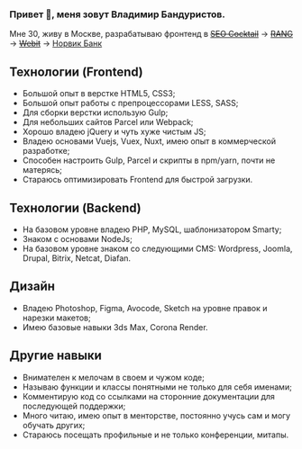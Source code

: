 ### Привет 👋, меня зовут Владимир Бандуристов.

Мне 30, живу в Москве, разрабатываю фронтенд в
~~[SEO Cocktail](https://seococktail.ru/)~~ → ~~[RANG](https://rang56.ru/)~~ → ~~[Webit](https://www.webit.ru/)~~ → [Норвик Банк](https://norvikbank.ru/)

## Технологии (Frontend)

* Большой опыт в верстке HTML5, CSS3;
* Большой опыт работы с препроцессорами LESS, SASS;
* Для сборки верстки использую Gulp;
* Для небольших сайтов Parcel или Webpack;
* Хорошо владею jQuery и чуть хуже чистым JS;
* Владею основами Vuejs, Vuex, Nuxt, имею опыт в коммерческой разработке;
* Способен настроить Gulp, Parcel и скрипты в npm/yarn, почти не матерясь;
* Стараюсь оптимизировать Frontend для быстрой загрузки.

## Технологии (Backend)

* На базовом уровне владею PHP, MySQL, шаблонизатором Smarty;
* Знаком с основами NodeJs;
* На базовом уровне знаком со следующими CMS: Wordpress, Joomla, Drupal, Bitrix, Netcat, Diafan.

## Дизайн

* Владею Photoshop, Figma, Avocode, Sketch на уровне правок и нарезки макетов;
* Имею базовые навыки 3ds Max, Corona Render.

## Другие навыки

* Внимателен к мелочам в своем и чужом коде;
* Называю функции и классы понятными не только для себя именами;
* Комментирую код со ссылками на сторонние документации для последующей поддержки;
* Много читаю, имею опыт в менторстве, постоянно учусь сам и могу обучать других;
* Стараюсь посещать профильные и не только конференции, митапы.
